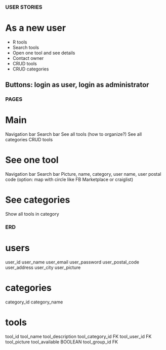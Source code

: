 ### USER STORIES

# As a new user

- R tools
- Search tools
- Open one tool and see details 
- Contact owner
- CRUD tools
- CRUD categories
<!-- - CRUD users (not for MVP) --> 

## Buttons: login as user, login as administrator

### PAGES

# Main
Navigation bar
Search bar
See all tools (how to organize?)
See all categories
CRUD tools

# See one tool
Navigation bar
Search bar
Picture, name, category, user name, user postal code (option: map with circle like FB Marketplace or craiglist)

# See categories
Show all tools in category


### ERD

# users             
user_id
user_name
user_email
user_password
user_postal_code
user_address
user_city
user_picture

# categories
category_id
category_name

# tools
tool_id
tool_name
tool_description
tool_category_id FK
tool_user_id FK
tool_picture
tool_available BOOLEAN
tool_group_id FK 



